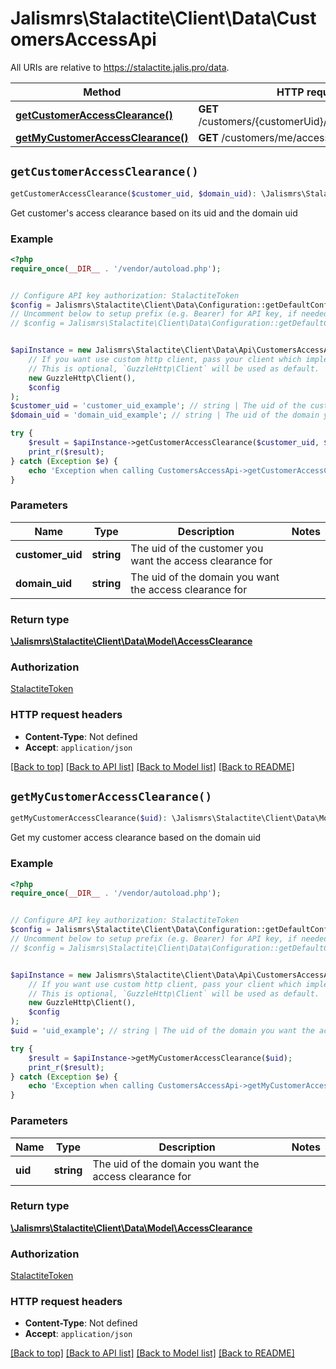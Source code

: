 # Jalismrs\Stalactite\Client\Data\CustomersAccessApi

All URIs are relative to https://stalactite.jalis.pro/data.

Method | HTTP request | Description
------------- | ------------- | -------------
[**getCustomerAccessClearance()**](CustomersAccessApi.md#getCustomerAccessClearance) | **GET** /customers/{customerUid}/access/{domainUid} | 
[**getMyCustomerAccessClearance()**](CustomersAccessApi.md#getMyCustomerAccessClearance) | **GET** /customers/me/access/{uid} | 


## `getCustomerAccessClearance()`

```php
getCustomerAccessClearance($customer_uid, $domain_uid): \Jalismrs\Stalactite\Client\Data\Model\AccessClearance
```



Get customer's access clearance based on its uid and the domain uid

### Example

```php
<?php
require_once(__DIR__ . '/vendor/autoload.php');


// Configure API key authorization: StalactiteToken
$config = Jalismrs\Stalactite\Client\Data\Configuration::getDefaultConfiguration()->setApiKey('X-API-TOKEN', 'YOUR_API_KEY');
// Uncomment below to setup prefix (e.g. Bearer) for API key, if needed
// $config = Jalismrs\Stalactite\Client\Data\Configuration::getDefaultConfiguration()->setApiKeyPrefix('X-API-TOKEN', 'Bearer');


$apiInstance = new Jalismrs\Stalactite\Client\Data\Api\CustomersAccessApi(
    // If you want use custom http client, pass your client which implements `GuzzleHttp\ClientInterface`.
    // This is optional, `GuzzleHttp\Client` will be used as default.
    new GuzzleHttp\Client(),
    $config
);
$customer_uid = 'customer_uid_example'; // string | The uid of the customer you want the access clearance for
$domain_uid = 'domain_uid_example'; // string | The uid of the domain you want the access clearance for

try {
    $result = $apiInstance->getCustomerAccessClearance($customer_uid, $domain_uid);
    print_r($result);
} catch (Exception $e) {
    echo 'Exception when calling CustomersAccessApi->getCustomerAccessClearance: ', $e->getMessage(), PHP_EOL;
}
```

### Parameters

Name | Type | Description  | Notes
------------- | ------------- | ------------- | -------------
 **customer_uid** | **string**| The uid of the customer you want the access clearance for |
 **domain_uid** | **string**| The uid of the domain you want the access clearance for |

### Return type

[**\Jalismrs\Stalactite\Client\Data\Model\AccessClearance**](../Model/AccessClearance.md)

### Authorization

[StalactiteToken](../../README.md#StalactiteToken)

### HTTP request headers

- **Content-Type**: Not defined
- **Accept**: `application/json`

[[Back to top]](#) [[Back to API list]](../../README.md#endpoints)
[[Back to Model list]](../../README.md#models)
[[Back to README]](../../README.md)

## `getMyCustomerAccessClearance()`

```php
getMyCustomerAccessClearance($uid): \Jalismrs\Stalactite\Client\Data\Model\AccessClearance
```



Get my customer access clearance based on the domain uid

### Example

```php
<?php
require_once(__DIR__ . '/vendor/autoload.php');


// Configure API key authorization: StalactiteToken
$config = Jalismrs\Stalactite\Client\Data\Configuration::getDefaultConfiguration()->setApiKey('X-API-TOKEN', 'YOUR_API_KEY');
// Uncomment below to setup prefix (e.g. Bearer) for API key, if needed
// $config = Jalismrs\Stalactite\Client\Data\Configuration::getDefaultConfiguration()->setApiKeyPrefix('X-API-TOKEN', 'Bearer');


$apiInstance = new Jalismrs\Stalactite\Client\Data\Api\CustomersAccessApi(
    // If you want use custom http client, pass your client which implements `GuzzleHttp\ClientInterface`.
    // This is optional, `GuzzleHttp\Client` will be used as default.
    new GuzzleHttp\Client(),
    $config
);
$uid = 'uid_example'; // string | The uid of the domain you want the access clearance for

try {
    $result = $apiInstance->getMyCustomerAccessClearance($uid);
    print_r($result);
} catch (Exception $e) {
    echo 'Exception when calling CustomersAccessApi->getMyCustomerAccessClearance: ', $e->getMessage(), PHP_EOL;
}
```

### Parameters

Name | Type | Description  | Notes
------------- | ------------- | ------------- | -------------
 **uid** | **string**| The uid of the domain you want the access clearance for |

### Return type

[**\Jalismrs\Stalactite\Client\Data\Model\AccessClearance**](../Model/AccessClearance.md)

### Authorization

[StalactiteToken](../../README.md#StalactiteToken)

### HTTP request headers

- **Content-Type**: Not defined
- **Accept**: `application/json`

[[Back to top]](#) [[Back to API list]](../../README.md#endpoints)
[[Back to Model list]](../../README.md#models)
[[Back to README]](../../README.md)
